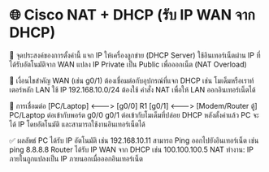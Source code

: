 # 🌐 Cisco NAT + DHCP (รับ IP WAN จาก DHCP)
🎯 จุดประสงค์ของการตั้งค่านี้
แจก IP ให้เครื่องลูกข่าย (DHCP Server)
ใช้อินเทอร์เน็ตผ่าน IP ที่ได้รับอัตโนมัติจาก WAN
แปลง IP Private เป็น Public เพื่อออกเน็ต (NAT Overload)

📌 เงื่อนไขสำคัญ
WAN (เช่น g0/1) ต้องเชื่อมต่อกับอุปกรณ์ที่แจก DHCP เช่น โมเด็มหรือเราท์เตอร์หลัก
LAN ใช้ IP 192.168.10.0/24
ต้องใช้ คำสั่ง NAT เพื่อให้ LAN ออกอินเทอร์เน็ตได้

🔌 การเชื่อมต่อ
[PC/Laptop] <---> [g0/0] R1 [g0/1] <---> [Modem/Router ตู้]
PC/Laptop ต่อเข้ากับพอร์ต g0/0
g0/1 ต่อเข้ากับโมเด็มที่ปล่อย DHCP
หลังตั้งค่าแล้ว PC จะได้ IP โดยอัตโนมัติ และสามารถใช้งานอินเทอร์เน็ตได้

✅ ผลลัพธ์
PC ได้รับ IP อัตโนมัติ เช่น 192.168.10.11
สามารถ Ping ออกไปยังอินเทอร์เน็ต เช่น ping 8.8.8.8
Router ได้รับ IP WAN จาก DHCP เช่น 100.100.100.5
NAT ทำงาน: IP ภายในถูกแปลงเป็น IP ภายนอกเมื่อออกอินเทอร์เน็ต
